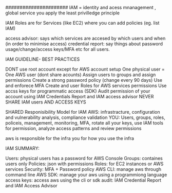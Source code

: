 
######################
IAM = identity and acess mnanagement , global service
you apply the least privilledge principle

IAM Roles are for Services (like EC2) where you can add policies (eg. list IAM)

access advisor: says which services are accesed by which users and when (in order to minimise access)
credential report: say things about password usage/change/access keys/MFA etc for all users.

IAM GUIDELINE- BEST PRACTICES

DONT use root account except for AWS account setup
One physical user = One AWS user (dont share acounts)
Assign users to groups and assign permissions
Create a strong password policy (change every 90 days)
Use and enforece MFA
Create and user Roles for AWS services permissions
Use accss keys for programmatic access (SDK)
Audit permission of your account using IAM Credentials Report and IAM access advisor
NEVER SHARE IAM users AND ACCESS KEYS

SHARED Responisibility Model for IAM
AWS: infrastracture, configuration and vulnerability analysis, compliance validation
YOU: Users, groups, roles, policeis, management, monitoring, MFA, rotate all your keys, use IAM tools for permission, analyze access patterns and review permissions

aws is responsible for the infra
you for how you use the infra

IAM SUMMARY:

Users: physical users has a password for AWS Console
Groups: containes users only
Policies: json with permissions
Roles: for EC2 instances or AWS services
Security: MFA + Password policy
AWS CLI: manage aws through command line
AWS SDK: manage your aws using a programmiong language
access keys: access aws using the cli or sdk
audit: IAM Credential Report and IAM Access Advisor



